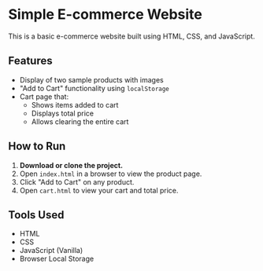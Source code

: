 #  Simple E-commerce Website

This is a basic e-commerce website built using HTML, CSS, and JavaScript.

##  Features

- Display of two sample products with images
- "Add to Cart" functionality using `localStorage`
- Cart page that:
  - Shows items added to cart
  - Displays total price
  - Allows clearing the entire cart

##  How to Run

1. **Download or clone the project.**
2. Open `index.html` in a browser to view the product page.
3. Click "Add to Cart" on any product.
4. Open `cart.html` to view your cart and total price.

##  Tools Used

- HTML
- CSS
- JavaScript (Vanilla)
- Browser Local Storage



